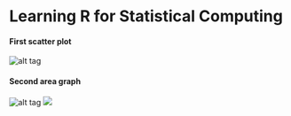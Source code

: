 # Learning R for Statistical Computing

#### First scatter plot
![alt tag](https://github.com/mgruesbeck/learn-R-for-statistical-computing/blob/master/1-scatterplot/scatterplot.png)

#### Second area graph 
![alt tag](https://cdn.rawgit.com/mgruesbeck/learn-R-for-statistical-computing/blob/master/2-datestamps/time_series.svg)
<img src="https://cdn.rawgit.com/mgruesbeck/learn-R-for-statistical-computing/blob/master/2-datestamps/time_series.svg">
